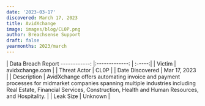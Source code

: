 ```yaml
---
date: '2023-03-17'
discovered: March 17, 2023
title: AvidXchange
image: images/blog/CL0P.png
author: Breachsense Support
draft: false
yearmonths: 2023/march
---
```



| Data Breach Report
------------:     |:-------------:    | :-----:|
| Victim      | avidxchange.com      | 
| Threat Actor      | CL0P      | 
| Date Discovered      | Mar 17, 2023      | 
| Description      | AvidXchange offers automating invoice and payment processes for midmarket companies spanning multiple industries including Real Estate, Financial Services, Construction, Health and Human Resources, and Hospitality.      | 
| Leak Size      | Unknown      | 

